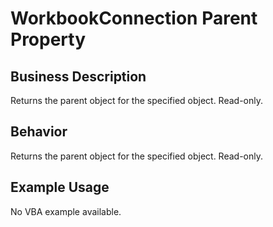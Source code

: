 # WorkbookConnection Parent Property

## Business Description
Returns the parent object for the specified object. Read-only.

## Behavior
Returns the parent object for the specified object. Read-only.

## Example Usage
No VBA example available.